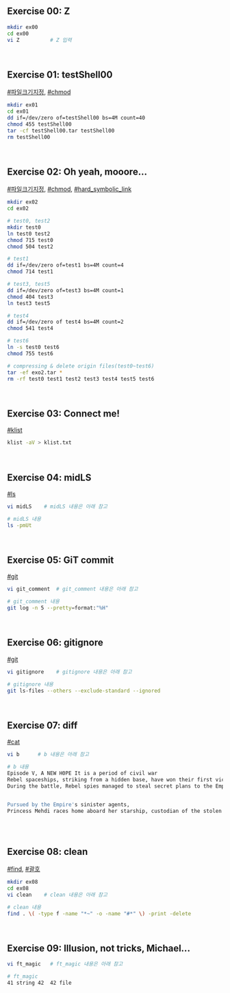 ## Exercise 00: Z
```bash
mkdir ex00
cd ex00
vi Z          # Z 입력
```
<br>

## Exercise 01: testShell00
[#파일크기지정](README.md#특정-크기로-지정하여-파일-만들기파일크기지정), [#chmod](../README.md#chmod-change-mode)
```bash
mkdir ex01
cd ex01
dd if=/dev/zero of=testShell00 bs=4M count=40
chmod 455 testShell00
tar -cf testShell00.tar testShell00
rm testShell00
```
<br>

## Exercise 02: Oh yeah, mooore...
[#파일크기지정](README.md#특정-크기로-지정하여-파일-만들기파일크기지정), [#chmod](../README.md#chmod-change-mode), [#hard_symbolic_link](../README.md#hard-symbolic-link)
```bash
mkdir ex02
cd ex02

# test0, test2
mkdir test0
ln test0 test2
chmod 715 test0
chmod 504 test2

# test1
dd if=/dev/zero of=test1 bs=4M count=4
chmod 714 test1

# test3, test5
dd if=/dev/zero of=test3 bs=4M count=1
chmod 404 test3
ln test3 test5

# test4
dd if=/dev/zero of test4 bs=4M count=2
chmod 541 test4

# test6
ln -s test0 test6
chmod 755 test6

# compressing & delete origin files(test0~test6)
tar -ef exo2.tar *
rm -rf test0 test1 test2 test3 test4 test5 test6
```
<br>

## Exercise 03: Connect me!
[#klist](../README.md#klist)
```bash
klist -aV > klist.txt
```
<br>

## Exercise 04: midLS
[#ls](../README.md#ls)
```bash
vi midLS    # midLS 내용은 아래 참고
```
```bash
# midLS 내용
ls -pmUt
```
<br>

## Exercise 05: GiT commit
[#git](../README.md#git)
```bash
vi git_comment  # git_comment 내용은 아래 참고
```
```bash
# git_comment 내용
git log -n 5 --pretty=format:"%H"
```
<br>

## Exercise 06: gitignore
[#git](../README.md#git)
```bash
vi gitignore    # gitignore 내용은 아래 참고
```
```bash
# gitignore 내용
git ls-files --others --exclude-standard --ignored
```


<br>

## Exercise 07: diff
[#cat](../README.md#cat)
```bash
vi b      # b 내용은 아래 참고
```
```bash
# b 내용
Episode V, A NEW H0PE It is a period of civil war
Rebel spaceships, striking from a hidden base, have won their first victory against the evil Galactic Empire. 
During the battle, Rebel spies managed to steal secret plans to the Empire's ultimate weapon, the STAR DEATH, an armored space station with enough power to destroy an entire planet.


Pursued by the Empire's sinister agents,
Princess Mehdi races home aboard her starship, custodian of the stolen plans that can save her people and restore the dictatorship to the galaxie..



```
<br>

## Exercise 08: clean
[#find](../README.md#find), [#괄호](../README.md#괄호)
```bash
mkdir ex08
cd ex08
vi clean    # clean 내용은 아래 참고
```
```bash
# clean 내용
find . \( -type f -name "*~" -o -name "#*" \) -print -delete
```
<br>

## Exercise 09: Illusion, not tricks, Michael...
```bash
vi ft_magic   # ft_magic 내용은 아래 참고
```
```bash
# ft_magic 
41 string 42  42 file
```
